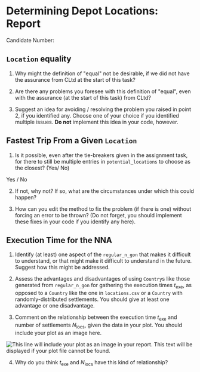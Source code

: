 <!-- This is a comment block in Markdown. When the document is rendered, you won't see this text.

If you need help on MarkDown syntax, you can look at the guide here: https://www.markdownguide.org/basic-syntax/.
You are also welcome to ask the Module instructors for help with writing MarkDown.

You can use this template as the starting point for your report.
Answer the questions by writing your answers in the space between the bullet points.
If you are editing this file in VSCode, you can press CTRL+K then V to open a preview of the document.

Comment blocks end by closing the "arrow" we opened at the start. -->

# Determining Depot Locations: Report

<!-- This module is anonymously marked - please DO NOT include your name! -->
Candidate Number:

<!-- The headers that follow correspond to all questions in the assignment that require a written answer. 

You can write as much as you like for your answers in the space provided.
However please bear in mind that a good answer and a long answer are not necessarily the same thing! -->

## `Location` equality

1. Why might the definition of "equal" not be desirable, if we did not have the assurance from CLtd at the start of this task?

<YOUR ANSWER HERE>

2. Are there any problems you foresee with this definition of "equal", even with the assurance (at the start of this task) from CLtd?

<YOUR ANSWER HERE>

3. Suggest an idea for avoiding / resolving the problem you raised in point 2, if you identified any. Choose one of your choice if you identified multiple issues. **Do not** implement this idea in your code, however.

<YOUR ANSWER HERE>

## Fastest Trip From a Given `Location`

1. Is it possible, even after the tie-breakers given in the assignment task, for there to still be multiple entries in `potential_locations` to choose as the closest? (Yes/ No)

Yes / No

2. If not, why not? If so, what are the circumstances under which this could happen?

<YOUR ANSWER HERE>

3. How can you edit the method to fix the problem (if there is one) without forcing an error to be thrown? (Do not forget, you should implement these fixes in your code if you identify any here).

<YOUR ANSWER HERE>

## Execution Time for the NNA

1. Identify (at least) one aspect of the `regular_n_gon` that makes it difficult to understand, or that might make it difficult to understand in the future. Suggest how this might be addressed.

<YOUR ANSWER HERE>

2. Assess the advantages and disadvantages of using `Country`s like those generated from `regular_n_gon` for gathering the execution times $t_{\text{exe}}$, as opposed to a `Country` like the one in `locations.csv` or a `Country` with randomly-distributed settlements. You should give at least one advantage or one disadvantage.

<YOUR ANSWER HERE>

3. Comment on the relationship between the execution time $t_{\text{exe}}$ and number of settlements $N_{\text{locs}}$, given the data in your plot. You should include your plot as an image here.

<YOUR ANSWER HERE>

![This line will include your plot as an image in your report. This text will be displayed if your plot file cannot be found.](./nna_execution_times.png)

4. Why do you think $t_{\text{exe}}$ and $N_{\text{locs}}$ have this kind of relationship?

<YOUR ANSWER HERE>
